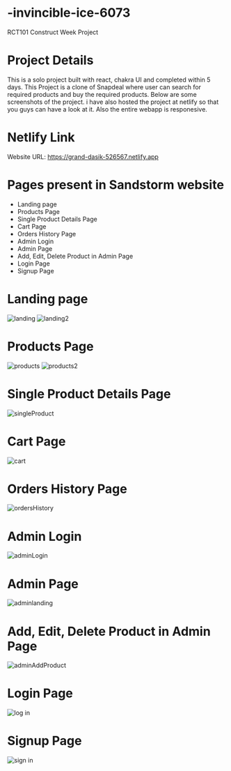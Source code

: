 # -invincible-ice-6073

RCT101 Construct Week Project

# Project Details

This is a solo project built with react, chakra UI and completed within 5 days. This Project is a clone of Snapdeal where user can search for required products and buy the required products. Below are some screenshots of the project. i have also hosted the project at netlify so that you guys can have a look at it. Also the entire webapp is responesive.

# Netlify Link

Website URL: https://grand-dasik-526567.netlify.app

<!-- https://grand-dasik-526567.netlify.app -->

<!-- Unique Deploy URL: https://6429df18b23389571d779ccc--grand-dasik-526567.netlify.app -->

# Pages present in Sandstorm website

- Landing page
- Products Page
- Single Product Details Page
- Cart Page
- Orders History Page
- Admin Login
- Admin Page
- Add, Edit, Delete Product in Admin Page
- Login Page
- Signup Page

# Landing page

![landing](https://user-images.githubusercontent.com/68629598/229423834-acf92945-8aaf-420f-a2bc-ffde0a55c72c.png)
![landing2](https://user-images.githubusercontent.com/68629598/229423838-6224660e-b0de-4502-b610-25919ba12b2e.png)

# Products Page

![products](https://user-images.githubusercontent.com/68629598/229422885-7eefd7f0-ac17-4095-bd57-f090941dba58.png)
![products2](https://user-images.githubusercontent.com/68629598/229422911-15acef2c-b5f0-4575-831d-de311984d11e.png)

# Single Product Details Page

![singleProduct](https://user-images.githubusercontent.com/68629598/229423008-608422c8-fde1-4f15-9373-d9882ac74e66.png)

# Cart Page

![cart](https://user-images.githubusercontent.com/68629598/229423065-160eef6d-be59-4664-8d39-7182d468a0bb.png)

# Orders History Page

![ordersHistory](https://user-images.githubusercontent.com/68629598/229423190-ea5ba1a0-aa3e-4a29-9f21-abfb7d18ccf5.png)

# Admin Login

![adminLogin](https://user-images.githubusercontent.com/68629598/229423233-fa67b9be-d6fc-4fc4-b72f-9e51ee9d38ee.png)

# Admin Page

![adminlanding](https://user-images.githubusercontent.com/68629598/229423307-58eb19a6-4564-46c1-ab9b-8571464acfe8.png)

# Add, Edit, Delete Product in Admin Page

![adminAddProduct](https://user-images.githubusercontent.com/68629598/229423396-6422518a-15ce-473e-a2e8-dfbd1146de3f.png)

# Login Page

![log in](https://user-images.githubusercontent.com/68629598/229423666-e6eb4f99-d451-45b9-8ed1-b74edcda9672.png)

# Signup Page

![sign in](https://user-images.githubusercontent.com/68629598/229423701-fb5d260b-b8af-4b55-915e-ac1460ddd986.png)
